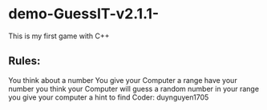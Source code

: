 # demo-GuessIT-v2.1.1-
This is my first game with C++
## Rules:
You think about a number
You give your Computer a range have your number you think
your Computer will guess a random number in your range
you give your computer a hint to find
Coder: duynguyen1705
